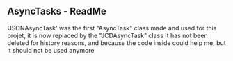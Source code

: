 ## AsyncTasks - ReadMe

'JSONAsyncTask' was the first "AsyncTask" class made and used for this projet, it is now replaced by the "JCDAsyncTask" class
It has not been deleted for history reasons, and because the code inside could help me, but it should not be used anymore